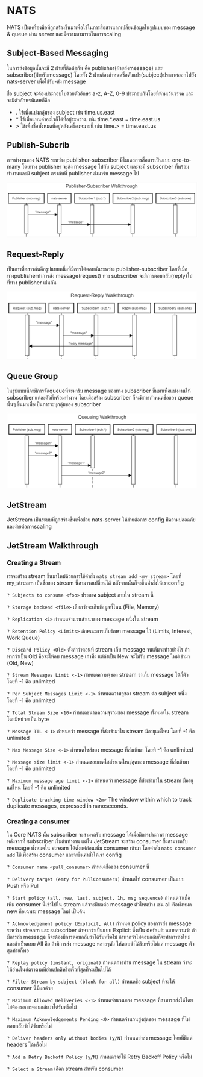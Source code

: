 # NATS
NATS เป็นเครื่องมือที่ถูกสร้างขึ้นมาเพื่อใช้ในการสื่อสารแลกเปลี่ยนข้อมูลในรูปแบบของ message & queue ผ่าน server และมีความสามารถในการscaling

## Subject-Based Messaging
ในการส่งข้อมูลนั้นจะมี 2 ฝ่ายที่ติดต่อกัน คือ publisher(ฝ่ายส่งmessage) และ subscriber(ฝ่ายรับmessage) โดยทั้ง 2 ฝ่ายต้องกำหนดชื่อตัวแปร(subject)ประกาศออกไปยัง nats-server เพื่อใช้รับ-ส่ง message

ชื่อ subject จะต้องประกอบไปด้วยตัวอักษร a-z, A-Z, 0-9 ประกอบกันโดยที่ห้ามเว้นวรรค และจะมีตัวอักษรพิเศษก็คือ
- . ใช้เพื่อแบ่งกลุ่มของ subject เช่น time.us.east
- \* ใช้เพื่อแทนคำอะไรก็ได้ที่อยู่ระหว่าง. เช่น time.\*.east = time.east.us
- \> ใช้เพื่อชื่อทั้งหมดที่อยู่หลังเครื่องหมายนี้ เช่น time.\> = time.east.us

## Publish-Subcrib
การทำงานของ NATS ระหว่าง publisher-subscriber มีโมเดลการสื่อสารเป็นแบบ one-to-many โดยทาง publisher จะส่ง message ไปกับ subject และจะมี subscriber ที่พร้อมทำงานและมี subject ตรงกับที่ publisher ส่งมารับ message ไป

![Publish-Subcrib](/images/publisher_subscriber.png)

## Request-Reply
เป็นการสื่อสารกันอีกรูปแบบหนึ่งที่มีการโต้ตอบกันระหว่าง publisher-subscriber โดยที่เมื่อทางpublisherทำการส่ง message(request) ทาง subscriber จะมีการตอบกลับ(reply)ไปที่ทาง publisher เช่นกัน

![Request-Reply](/images/request_reply.png)

## Queue Group
ในรูปแบบนี้จะมีการจัดqueueที่จะมารับ message ของทาง subscriber ขึ้นมาเพื่อแบ่งงานให้ subscriber แต่ละตัวที่พร้อมทำงาน โดยเมื่อสร้าง subscriber ก็จะมีการกำหนดชื่อของ queue นั้นๆ ขึ้นมาเพื่อเป็นการระบุกลุ่มของ subscriber 

![Queue Group](/images/queue.png)

## JetStream
JetStream เป็นระบบที่ถูกสร้างขึ้นเพื่อช่วย nats-server ให้ง่ายต่อการ config มีความปลอดภัย และง่ายต่อการscaling

## JetStream Walkthrough
### Creating a Stream
เราจะสร้าง stream ขึ้นมาใหม่ด้วยการใช้คำสั่ง
`nats stream add <my_stream>` โดยที่ my_stream เป็นชื่อของ stream นี้สามารถเปลี่ยนได้ หลังจากนั้นก็จะขึ้นคำสั่งให้เราconfig

`? Subjects to consume <foo>` ประกาศ subject ภายใน stream นี้

`? Storage backend <file>` เลือกว่าจะเก็บข้อมูลที่ไหน (File, Memory)

`? Replication <1>` กำหนดจำนวนสำเนาของ message หนึ่งใน stream

`? Retention Policy <Limits>` ลักษณะการเก็บรักษา message ไว้ (Limits, Interest, Work Queue)

`? Discard Policy <Old>` ตั้งค่าว่าตอนที่ stream เก็บ message จนเต็มจะทำอย่างไร ถ้าหากว่าเป็น Old คือจะให้ลบ message เก่าทิ้ง แต่ถ้าเป็น New จะไม่รับ message ใหม่เข้ามา (Old, New)

`? Stream Messages Limit <-1>` กำหนดความจุของ stream ว่าเก็บ message ได้กี่ตัว โดยที่ -1 คือ unlimited

`? Per Subject Messages Limit <-1>` กำหนดความจุของ stream ต่อ subject หนึ่ง โดยที่ -1 คือ unlimited

`? Total Stream Size <10>` กำหนดขนาดความจุรวมของ message ทั้งหมดใน stream โดยมีหน่วยเป็น byte

`? Message TTL <-1>` กำหนดว่า message ที่ส่งเข้ามาใน stream มีอายุแค่ไหน โดยที่ -1 คือ unlimited

`? Max Message Size <-1>` กำหนดไซส์ของ message ที่ส่งเข้ามา โดยที่ -1 คือ unlimited

`? Message size limit <-1>` กำหนดขอบเขตไซส์ขนาดใหญ่สุดของ message ที่ส่งเข้ามา โดยที่ -1 คือ unlimited

`? Maximum message age limit <-1>` กำหนดว่า message ที่ส่งเข้ามาใน stream มีอายุแค่ไหน โดยที่ -1 คือ unlimited

`? Duplicate tracking time window <2m>` The window within which to track duplicate messages, expressed in nanoseconds.

### Creating a consumer
ใน Core NATS นั้น subscriber จะสามรถรับ message ได้เมื่อมีการประกาศ message หลังจากที่ subscriber เริ่มต้นทำงาน แต่ใน JetStream จะสร้าง consumer ซึ่งสามารถรับ message ทั้งหมดใน stream ได้ตั้งแต่ก่อนเพิ่ม consumer เข้ามา โดยคำสั่ง `nats consumer add` ใช้เพื่อสร้าง consumer และจะขึ้นคำสั่งให้เรา config

`? Consumer name <pull_consumer>` กำหนดชื่อของ consumer นี้

`? Delivery target (emty for PullConsumers)` กำหนดให้ consumer เป็นแบบ Push หรือ Pull

`? Start policy (all, new, last, subject, 1h, msg sequence)` กำหนดว่าเมื่อเพิ่ม consumer นี้เข้าไปใน stream แล้วจะมีผลต่อ message ตัวไหนบ้าง เช่น all คือทั้งหมด new คือเฉพาะ message ใหม่ เป็นต้น

`? Acknowledgement policy (Explicit, All)` กำหนด policy ของการส่ง message ระหว่าง stream และ subscriber ถ้าหากว่าเป็นแบบ Explicit ซึ่งเป็น default หมายความว่า ถ้ามีการส่ง message ก็จะต้องมีการตอบกลับว่าได้รับหรือไม่ ถ้าหากว่าไม่ตอบกลับก็จะทำการส่งใหม่ และถ้าเป็นแบบ All คือ ถ้ามีการส่ง message หลายๆตัว ให้ตอบว่าได้รับหรือไม่แค่ message ตัวสุดท้ายก็พอ

`? Replay policy (instant, original)` กำหนดการอ่าน message ใน stream ว่าจะให้อ่านในอัตราตามที่อ่านปกติหรือเร็วที่สุดที่จะเป็นไปได้

`? Filter Stream by subject (blank for all)` กำหนดชื่อ subject ที่จะให้ consumer นี้มีผลด้วย

`? Maximum Allowed Deliveries <-1>` กำหนดจำนวนของ message ที่สามารถส่งได้โดยไม่ต้องรอการตอบกลับว่าได้รับหรือไม่

`? Maximum Acknowledgements Pending <0>` กำหนดจำนวนสูงสุดของ message ที่ไม่ตอบกลับว่าได้รับหรือไม่

`? Deliver headers only without bodies (y/N)` กำหนดว่าส่ง message โดยที่มีแต่ headers ได้หรือไม่

`? Add a Retry Backoff Policy (y/N)` กำหนดว่จะใช้ Retry Backoff Policy หรือไม่

`? Select a Stream` เลือก stream สำหรับ consumer